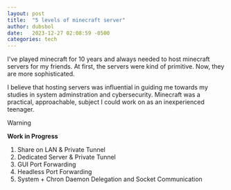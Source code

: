 ```yaml
---
layout: post
title:  "5 levels of minecraft server"
author: dubsbol
date:   2023-12-27 02:08:59 -0500
categories: tech
---
```

I've played minecraft for 10 years and always needed to host minecraft servers for my friends. At first, the servers were kind of primitive. Now, they are more sophisticated.

I believe that hosting servers was influential in guiding me towards my studies in system adminstration and cybersecurity. Minecraft was a practical, approachable, subject I could work on as an inexperienced teenager.

> [!WARNING]
> **Work in Progress**

1. Share on LAN & Private Tunnel
2. Dedicated Server & Private Tunnel 
3. GUI Port Forwarding
4. Headless Port Forwarding
5. System + Chron Daemon Delegation and Socket Communication
